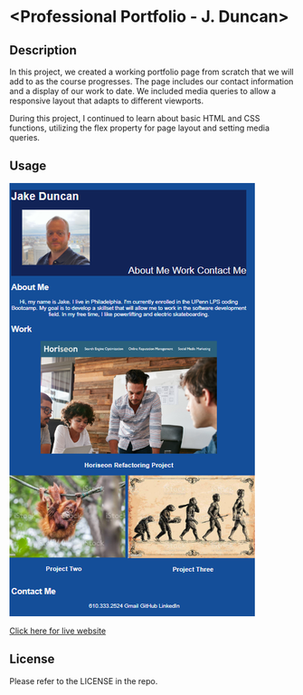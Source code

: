 # <Professional Portfolio - J. Duncan>

## Description

In this project, we created a working portfolio page from scratch that we will add to as the course progresses. The page includes our contact information and a display of our work to date. We included media queries to allow a responsive layout that adapts to different viewports. 

During this project, I continued to learn about basic HTML and CSS functions, utilizing the flex property for page layout and setting media queries.

## Usage

![alt text](./assets/Portfolio%20Page%20Screenshot.png)

[Click here for live website]()


## License

Please refer to the LICENSE in the repo.
